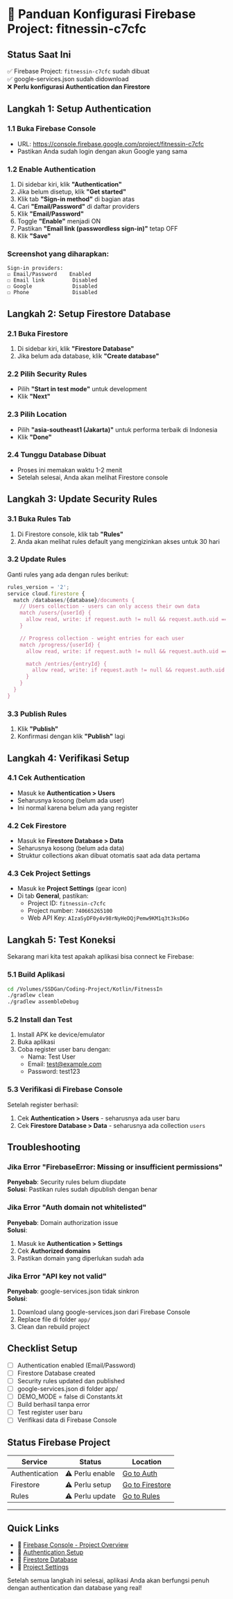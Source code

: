 # 🔧 Panduan Konfigurasi Firebase Project: fitnessin-c7cfc

## Status Saat Ini

✅ Firebase Project: `fitnessin-c7cfc` sudah dibuat  
✅ google-services.json sudah didownload  
❌ **Perlu konfigurasi Authentication dan Firestore**

## Langkah 1: Setup Authentication

### 1.1 Buka Firebase Console

- URL: https://console.firebase.google.com/project/fitnessin-c7cfc
- Pastikan Anda sudah login dengan akun Google yang sama

### 1.2 Enable Authentication

1. Di sidebar kiri, klik **"Authentication"**
2. Jika belum disetup, klik **"Get started"**
3. Klik tab **"Sign-in method"** di bagian atas
4. Cari **"Email/Password"** di daftar providers
5. Klik **"Email/Password"**
6. Toggle **"Enable"** menjadi ON
7. Pastikan **"Email link (passwordless sign-in)"** tetap OFF
8. Klik **"Save"**

### Screenshot yang diharapkan:

```
Sign-in providers:
☑️ Email/Password    Enabled
☐ Email link         Disabled
☐ Google             Disabled
☐ Phone              Disabled
```

## Langkah 2: Setup Firestore Database

### 2.1 Buka Firestore

1. Di sidebar kiri, klik **"Firestore Database"**
2. Jika belum ada database, klik **"Create database"**

### 2.2 Pilih Security Rules

- Pilih **"Start in test mode"** untuk development
- Klik **"Next"**

### 2.3 Pilih Location

- Pilih **"asia-southeast1 (Jakarta)"** untuk performa terbaik di Indonesia
- Klik **"Done"**

### 2.4 Tunggu Database Dibuat

- Proses ini memakan waktu 1-2 menit
- Setelah selesai, Anda akan melihat Firestore console

## Langkah 3: Update Security Rules

### 3.1 Buka Rules Tab

1. Di Firestore console, klik tab **"Rules"**
2. Anda akan melihat rules default yang mengizinkan akses untuk 30 hari

### 3.2 Update Rules

Ganti rules yang ada dengan rules berikut:

```javascript
rules_version = '2';
service cloud.firestore {
  match /databases/{database}/documents {
    // Users collection - users can only access their own data
    match /users/{userId} {
      allow read, write: if request.auth != null && request.auth.uid == userId;
    }

    // Progress collection - weight entries for each user
    match /progress/{userId} {
      allow read, write: if request.auth != null && request.auth.uid == userId;

      match /entries/{entryId} {
        allow read, write: if request.auth != null && request.auth.uid == userId;
      }
    }
  }
}
```

### 3.3 Publish Rules

1. Klik **"Publish"**
2. Konfirmasi dengan klik **"Publish"** lagi

## Langkah 4: Verifikasi Setup

### 4.1 Cek Authentication

- Masuk ke **Authentication > Users**
- Seharusnya kosong (belum ada user)
- Ini normal karena belum ada yang register

### 4.2 Cek Firestore

- Masuk ke **Firestore Database > Data**
- Seharusnya kosong (belum ada data)
- Struktur collections akan dibuat otomatis saat ada data pertama

### 4.3 Cek Project Settings

- Masuk ke **Project Settings** (gear icon)
- Di tab **General**, pastikan:
  - Project ID: `fitnessin-c7cfc`
  - Project number: `740665265100`
  - Web API Key: `AIzaSyDF0y4v98rNyHeDQjPemw9KM1q3t3ksD6o`

## Langkah 5: Test Koneksi

Sekarang mari kita test apakah aplikasi bisa connect ke Firebase:

### 5.1 Build Aplikasi

```bash
cd /Volumes/SSDGan/Coding-Project/Kotlin/FitnessIn
./gradlew clean
./gradlew assembleDebug
```

### 5.2 Install dan Test

1. Install APK ke device/emulator
2. Buka aplikasi
3. Coba register user baru dengan:
   - Nama: Test User
   - Email: test@example.com
   - Password: test123

### 5.3 Verifikasi di Firebase Console

Setelah register berhasil:

1. Cek **Authentication > Users** - seharusnya ada user baru
2. Cek **Firestore Database > Data** - seharusnya ada collection `users`

## Troubleshooting

### Jika Error "FirebaseError: Missing or insufficient permissions"

**Penyebab**: Security rules belum diupdate  
**Solusi**: Pastikan rules sudah dipublish dengan benar

### Jika Error "Auth domain not whitelisted"

**Penyebab**: Domain authorization issue  
**Solusi**:

1. Masuk ke **Authentication > Settings**
2. Cek **Authorized domains**
3. Pastikan domain yang diperlukan sudah ada

### Jika Error "API key not valid"

**Penyebab**: google-services.json tidak sinkron  
**Solusi**:

1. Download ulang google-services.json dari Firebase Console
2. Replace file di folder `app/`
3. Clean dan rebuild project

## Checklist Setup

- [ ] Authentication enabled (Email/Password)
- [ ] Firestore Database created
- [ ] Security rules updated dan published
- [ ] google-services.json di folder app/
- [ ] DEMO_MODE = false di Constants.kt
- [ ] Build berhasil tanpa error
- [ ] Test register user baru
- [ ] Verifikasi data di Firebase Console

## Status Firebase Project

| Service        | Status          | Location                                                                                   |
| -------------- | --------------- | ------------------------------------------------------------------------------------------ |
| Authentication | ⚠️ Perlu enable | [Go to Auth](https://console.firebase.google.com/project/fitnessin-c7cfc/authentication)   |
| Firestore      | ⚠️ Perlu setup  | [Go to Firestore](https://console.firebase.google.com/project/fitnessin-c7cfc/firestore)   |
| Rules          | ⚠️ Perlu update | [Go to Rules](https://console.firebase.google.com/project/fitnessin-c7cfc/firestore/rules) |

---

## Quick Links

- 🔗 [Firebase Console - Project Overview](https://console.firebase.google.com/project/fitnessin-c7cfc)
- 🔗 [Authentication Setup](https://console.firebase.google.com/project/fitnessin-c7cfc/authentication)
- 🔗 [Firestore Database](https://console.firebase.google.com/project/fitnessin-c7cfc/firestore)
- 🔗 [Project Settings](https://console.firebase.google.com/project/fitnessin-c7cfc/settings/general)

Setelah semua langkah ini selesai, aplikasi Anda akan berfungsi penuh dengan authentication dan database yang real!
